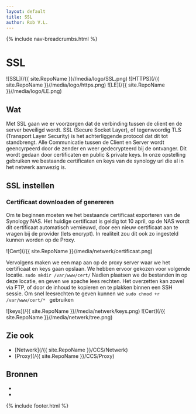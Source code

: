```yaml
---
layout: default
title: SSL
author: Rob V.L.
---
```


{% include nav-breadcrumbs.html %}

# SSL
![SSL](/{{ site.RepoName }}//media/logo/SSL.png)
![HTTPS](/{{ site.RepoName }}//media/logo/https.png)
![LE](/{{ site.RepoName }}//media/logo/LE.png)



## Wat
Met SSL gaan we er voorzorgen dat de verbinding tussen de client en de server beveiligd wordt. SSL (Secure Socket Layer), of tegenwoordig TLS (Transport Layer Security) is het achterliggende protocol dat dit tot standbrengt. Alle Communicatie tussen de Client en Server wordt geencyrpeerd door de zender en weer gedecrypteerd bij de ontvanger. Dit wordt gedaan door certificaten en public & private keys. In onze opstelling gebruiken we bestaande certificaten en keys van de synology url die al in het netwerk aanwezig is.

## SSL instellen 

### Certificaat downloaden of genereren 
Om te beginnen moeten we het bestaande certificaat exporteren van de Synology NAS. Het huidige certificaat is geldig tot 10 april, op de NAS wordt dit certificaat automatisch vernieuwd, door een nieuw certificaat aan te vragen bij de provider (lets encrypt). In realiteit zou dit ook zo ingesteld kunnen worden op de Proxy. 

![Cert](/{{ site.RepoName }}//media/netwerk/certificaat.png)

Vervolgens maken we een map aan op de proxy server waar we het certificaat en keys gaan opslaan. We hebben ervoor gekozen voor volgende locatie. 
```sudo mkdir /var/www/cert/```
Nadien plaatsen we de bestanden in op deze locatie, en geven we apache lees rechten.
Het overzetten kan zowel via FTP, of door de inhoud te kopieren en te plakken binnen een SSH sessie.
Om snel leesrechten te geven kunnen we ```sudo chmod +r /var/www/cert/* ``` gebruiken


![keys](/{{ site.RepoName }}//media/netwerk/keys.png)
![Cert](/{{ site.RepoName }}//media/netwerk/tree.png)





## Zie ook
* [Netwerk](/{{ site.RepoName }}/CCS/Netwerk)
* [Proxy](/{{ site.RepoName }}/CCS/Proxy)


## Bronnen 
* []()
* []()

{% include footer.html %}
